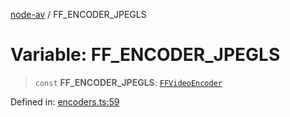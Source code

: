 [node-av](../globals.md) / FF\_ENCODER\_JPEGLS

# Variable: FF\_ENCODER\_JPEGLS

> `const` **FF\_ENCODER\_JPEGLS**: [`FFVideoEncoder`](../type-aliases/FFVideoEncoder.md)

Defined in: [encoders.ts:59](https://github.com/seydx/av/blob/f8631fc881b394300b1479f511d55cf1c370a87f/src/constants/encoders.ts#L59)

